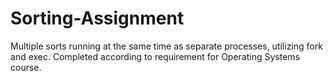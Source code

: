 # Sorting-Assignment
Multiple sorts running at the same time as separate processes, utilizing fork and exec. Completed according to requirement for Operating Systems course.

